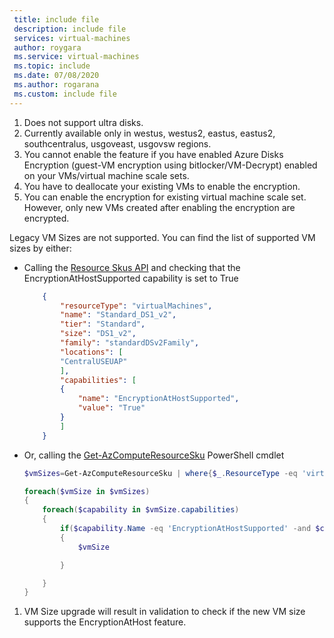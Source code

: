 ```yaml
---
 title: include file
 description: include file
 services: virtual-machines
 author: roygara
 ms.service: virtual-machines
 ms.topic: include
 ms.date: 07/08/2020
 ms.author: rogarana
 ms.custom: include file
---
```

1. Does not support ultra disks.
1. Currently available only in westus, westus2, eastus, eastus2, southcentralus, usgoveast, usgovsw regions.
1. You cannot enable the feature if you have enabled Azure Disks Encryption (guest-VM encryption using bitlocker/VM-Decrypt) enabled on your VMs/virtual machine scale sets.
1. You have to deallocate your existing VMs to enable the encryption.
1. You can enable the encryption for existing virtual machine scale set. However, only new VMs created after enabling the encryption are encrypted.

Legacy VM Sizes are not supported. You can find the list of supported VM sizes by either:

- Calling the [Resource Skus API](https://docs.microsoft.com/rest/api/compute/resourceskus/list) and checking that the   EncryptionAtHostSupported capability is set to True
    ```json
        {
            "resourceType": "virtualMachines",
            "name": "Standard_DS1_v2",
            "tier": "Standard",
            "size": "DS1_v2",
            "family": "standardDSv2Family",
            "locations": [
            "CentralUSEUAP"
            ],
            "capabilities": [
            {
                "name": "EncryptionAtHostSupported",
                "value": "True"
            }
            ]
        }
    ```   
- Or, calling the [Get-AzComputeResourceSku](https://docs.microsoft.com/powershell/module/az.compute/get-azcomputeresourcesku?view=azps-3.8.0) PowerShell cmdlet 
    ```powershell
    $vmSizes=Get-AzComputeResourceSku | where{$_.ResourceType -eq 'virtualMachines' -and $_.Locations.Contains('CentralUSEUAP')} 
    
    foreach($vmSize in $vmSizes)
    {
        foreach($capability in $vmSize.capabilities)
        {
            if($capability.Name -eq 'EncryptionAtHostSupported' -and $capability.Value -eq 'true')
            {
                $vmSize
    
            }
    
        }
    }
    ```
1. VM Size upgrade will result in validation to check if the new VM size supports the EncryptionAtHost feature.